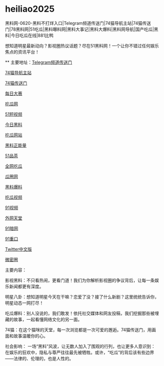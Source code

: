 # heiliao2025
黑料网-0620-黑料不打烊入口|Telegram频道传送门|74猫导航主站|74猫传送门|78黑料网|51吃瓜|黑料曝料网|黑料大事记|黑料大爆料|黑料网导航|国产吃瓜|黑料|今日吃瓜在线|881比鸭

想知道明星最新动向？影视圈热议话题？尽在51黑料网！一个让你不错过任何娱乐焦点的资讯平台！

** 主要地址：<a href="https://74mao.com/">Telegram频道传送门</a>

<a href="https://74mao.com/">74猫导航主站</a>

<a href="https://74mao.com/">74猫传送门</a>

<a href="https://pc1-26.pages.dev/">每日大赛</a>

<a href="https://cg1-39.pages.dev/">吃瓜网</a>

<a href="https://pc2-25.pages.dev/">51短视频</a>

<a href="https://pc10-24.pages.dev/">今日黑料</a>

<a href="https://cg1-27.pages.dev/">吃瓜网站</a>

<a href="https://cg8-12.pages.dev/">黑料正能量</a>

<a href="https://pc8-34.pages.dev/">51品茶</a>

<a href="https://cg4-21.pages.dev/">全网吃瓜</a>

<a href="https://cg6-21.pages.dev/">瓜圈网</a>

<a href="https://cg5-24.pages.dev/">黑料爆料</a>

<a href="https://cg9-07.pages.dev/">吃瓜视频</a>

<a href="https://91shipin-01.pages.dev/">91视频</a>

<a href="https://91pornzuixin.pages.dev/">外网天堂</a>

<a href="https://50duhuizui.pages.dev/">91暗网</a>

<a href="https://zhong-kou.pages.dev/">91重口</a>

<a href="https://twitterzhongwenban.pages.dev/">Twitter中文版</a>

<a href="https://weimiquanzui01.pages.dev/">微密圈</a>

主要内容：

影视黑料：不只看热闹，更看门道！我们为你解析影视圈的争议背后，让每一条娱乐新闻都更有深度。

明星八卦：想知道明星今天在干嘛？恋爱了没？接了什么新剧？这里统统告诉你，明星动态一网打尽！

吃瓜爆料：别人没说的，我们敢发！依托社交媒体和网友投稿，我们挖掘那些被埋藏的故事，一起看懂网络文化的另一面。

74猫：在这个猫咪的天堂，每一次浏览都是一次可爱的邂逅。74猫传送门，用画面和故事温暖你的心。

社会影响：
一场“黑料”风波，让无数人加入了围观的行列，也让更多人意识到：在娱乐的狂欢中，隐私与尊严往往最先被牺牲。或许，“吃瓜”的背后该有些边界——法律的、伦理的，也是人性的。
